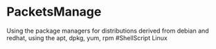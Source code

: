 # PacketsManage
Using the package managers for distributions derived from debian and redhat, using the apt, dpkg, yum, rpm
#ShellScript Linux
